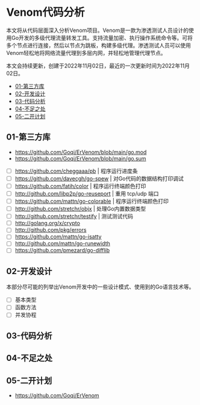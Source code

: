 # Venom代码分析

本文将从代码层面深入分析Venom项目。Venom是一款为渗透测试人员设计的使用Go开发的多级代理流量转发工具。支持流量加密、执行操作系统命令等。可将多个节点进行连接，然后以节点为跳板，构建多级代理。渗透测试人员可以使用Venom轻松地将网络流量代理到多层内网，并轻松地管理代理节点。

本文会持续更新，创建于2022年11月02日，最近的一次更新时间为2022年11月02日。

- [01-第三方库]()
- [02-开发设计]()
- [03-代码分析]()
- [04-不足之处]()
- [05-二开计划]()

## 01-第三方库

- https://github.com/Goqi/ErVenom/blob/main/go.mod
- https://github.com/Goqi/ErVenom/blob/main/go.sum
- [ ] https://github.com/cheggaaa/pb | 程序运行进度条
- [ ] https://github.com/davecgh/go-spew | 对Go代码的数据结构打印调试
- [ ] https://github.com/fatih/color | 程序运行终端颜色打印
- [ ] http://github.com/libp2p/go-reuseport | 重用 tcp/udp 端口
- [ ] https://github.com/mattn/go-colorable | 程序运行终端颜色打印
- [ ] http://github.com/stretchr/objx | 处理Go内置数据类型
- [ ] http://github.com/stretchr/testify | 测试测试代码
- [ ] http://golang.org/x/crypto
- [ ] http://github.com/pkg/errors
- [ ] https://github.com/mattn/go-isatty
- [ ] http://github.com/mattn/go-runewidth
- [ ] https://github.com/pmezard/go-difflib

## 02-开发设计

本部分尽可能的列举出Venom开发中的一些设计模式、使用到的Go语言技术等。

- [ ] 基本类型
- [ ] 函数方法
- [ ] 并发协程

## 03-代码分析

## 04-不足之处

## 05-二开计划

- https://github.com/Goqi/ErVenom